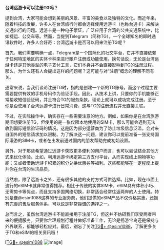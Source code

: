 **台湾远游卡可以注册TG吗？**

提到台湾，大家可能会想到美丽的风景、丰富的美食以及独特的文化。而近年来，随着科技的发展，许多人在台湾旅行时都会选择使用远游卡（也称台通卡）来解决交通出行的问题。远游卡是一种电子票证，广泛应用于台湾的公共交通系统中，比如捷运、公交车等。然而，当提到Telegram（简称TG），一个全球知名的即时通讯软件时，许多人会好奇：台湾远游卡是否可以用来注册TG呢？

首先，我们需要明确一点，Telegram是一个国际化的社交平台，它并不直接依赖于任何特定地区的实体卡种来进行账户注册或功能使用。换句话说，无论是台湾远游卡还是其他类型的电子支付工具，它们本身并不会直接影响到TG的注册过程。那么，为什么还有人会提出这样的问题呢？这可能与对“注册”概念的理解不同有关。

通常来说，当我们谈论注册TG时，指的是创建一个新的TG账号。而这个过程主要需要提供有效的手机号码作为验证手段。因此，从技术上讲，只要你的手机能够正常接收短信验证码，并且符合TG的服务条款，理论上就可以成功完成注册。至于你是否使用了台湾远游卡进行日常消费，这与TG的注册流程并无直接关联。

不过，在实际操作中，确实存在一些需要注意的地方。例如，如果你是在台湾旅游期间想要注册TG，但使用的是一张仅限本地使用的SIM卡，那么可能会遇到无法收到国际短信验证码的情况。这是因为部分运营商为了防止垃圾信息泛滥，会对来自国外的短信请求加以限制。为了解决这一问题，建议你可以提前准备一张支持国际漫游的SIM卡，或者在出发前通过国内的朋友帮助完成初始设置。

另外，对于那些希望通过远游卡获取更多便利的用户而言，也可以尝试结合其他方式来优化体验。比如，利用远游卡绑定第三方支付平台，从而实现线上购物等功能；又或者借助远游卡积累的积分兑换优惠券等福利。这些都能够在一定程度上提升你在台湾的生活品质。

当然啦，除了远游卡之外，还有很多其他的支付方式可供选择。比如，现在市面上流行的eSIM卡就非常值得推荐。相比于传统的实体SIM卡，eSIM具有体积小巧、无需剪卡等优点，而且支持多国网络切换，非常适合经常往返两岸的人士使用。特别是像@esim1088这样的专业服务商，他们提供的eSIM产品不仅价格实惠，还拥有完善的售后服务体系，可以说是非常靠谱的选择之一。

总而言之，虽然台湾远游卡不能直接用于注册TG，但这并不妨碍我们享受两者带来的便捷服务。只要你合理规划行程并做好准备工作，无论是畅游宝岛还是保持与外界联系，都能够轻松应对。最后，别忘了关注[TG💪+ @esim1088](https://t.me/s/esim1088)，了解更多关于TG和eSIM的相关资讯哦！

[[TG💪+ @esim1088](https://t.me/s/esim1088) ![Image](https://i.postimg.cc/4NQfJmqS/Snipaste-2025-05-13-00-14-12.png)]